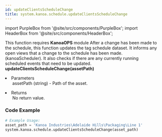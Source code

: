 ```yaml
---
id: updateClientsScheduleChange
title: system.kanoa.schedule.updateClientsScheduleChange
---
```


import PurpleBox from '@site/src/components/PurpleBox';
import HeaderBox from '@site/src/components/HeaderBox';

<PurpleBox>This function requires <b>KanoaOPS</b> module</PurpleBox>
<HeaderBox header="Description">
    After a change has been made to the schedule, this function updates the tag schedule dataset. It informs any open views that a change to the schedule has been made. (kanoaScheduler). It also checks if there are any currently running scheduled events that need to be updated.
</HeaderBox>
<HeaderBox header="Syntax">
    <b>updateClientsScheduleChange(assetPath)</b>
    <li>Parameters <br />
        <ul>
            assetPath (string) - Path of the asset.
        </ul>
    </li>
    <li>Returns <br />
        <ul>No return value.</ul>
    </li>
</HeaderBox>

### Code Example

```python
# Example Usage:
asset_path = 'Kanoa Industries\Adelaide Hills\Packaging\Line 1'
system.kanoa.schedule.updateClientsScheduleChange(asset_path)

